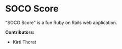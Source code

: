 # SOCO Score

"SOCO Score" is a fun Ruby on Rails web application. 

**Contributors:**

* Kirti Thorat